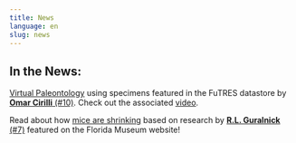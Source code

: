 ```yaml
---
title: News
language: en
slug: news
---
```


## In the News:

<a href="https://www.unifi.it/art-4867-the-development-of-virtual-paleontology.html?newlang=eng">Virtual Paleontology</a> using specimens featured in the FuTRES datastore by <a href="https://www.frontiersin.org/articles/10.3389/feart.2020.00247/full?&utm_source=Email_to_authors_&utm_medium=Email&utm_content=T1_11.5e1_author&utm_campaign=Email_publication&field=&journalName=Frontiers_in_Earth_Science&id=521626"><b>Omar Cirilli</b> (#10)</a>. Check out the associated <a href="https://drive.google.com/file/d/1ZthJl88CKafWWBCYShGXuejRNzfMSxYm/view">video</a>.

Read about how <a href="https://www.floridamuseum.ufl.edu/science/mice-are-shrinking/">mice are shrinking</a> based on research by <a href="https://www.nature.com/articles/s41598-020-65755-x"><b>R.L. Guralnick</b> (#7)</a> featured on the Florida Museum website!
